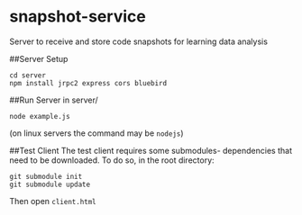 # snapshot-service
Server to receive and store code snapshots for learning data analysis

##Server Setup
```
cd server
npm install jrpc2 express cors bluebird
```

##Run Server
in server/
```
node example.js
```
(on linux servers the command may be `nodejs`)

##Test Client
The test client requires some submodules- dependencies that need to be downloaded. To do so, in the root directory:
```
git submodule init
git submodule update
```

Then open ```client.html```
